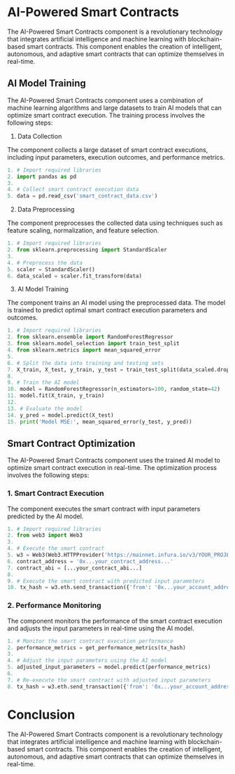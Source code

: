 # AI-Powered Smart Contracts
The AI-Powered Smart Contracts component is a revolutionary technology that integrates artificial intelligence and machine learning with blockchain-based smart contracts. This component enables the creation of intelligent, autonomous, and adaptive smart contracts that can optimize themselves in real-time.

## AI Model Training
The AI-Powered Smart Contracts component uses a combination of machine learning algorithms and large datasets to train AI models that can optimize smart contract execution. The training process involves the following steps:

1. Data Collection

The component collects a large dataset of smart contract executions, including input parameters, execution outcomes, and performance metrics.

```python
1. # Import required libraries
2. import pandas as pd
3. 
4. # Collect smart contract execution data
5. data = pd.read_csv('smart_contract_data.csv')
```
2. Data Preprocessing

The component preprocesses the collected data using techniques such as feature scaling, normalization, and feature selection.

```python
1. # Import required libraries
2. from sklearn.preprocessing import StandardScaler
3. 
4. # Preprocess the data
5. scaler = StandardScaler()
6. data_scaled = scaler.fit_transform(data)
```

3. AI Model Training

The component trains an AI model using the preprocessed data. The model is trained to predict optimal smart contract execution parameters and outcomes.

```python
1. # Import required libraries
2. from sklearn.ensemble import RandomForestRegressor
3. from sklearn.model_selection import train_test_split
4. from sklearn.metrics import mean_squared_error
5. 
6. # Split the data into training and testing sets
7. X_train, X_test, y_train, y_test = train_test_split(data_scaled.drop('outcome', axis=1), data_scaled['outcome'], test_size=0.2, random_state=42)
8. 
9. # Train the AI model
10. model = RandomForestRegressor(n_estimators=100, random_state=42)
11. model.fit(X_train, y_train)
12. 
13. # Evaluate the model
14. y_pred = model.predict(X_test)
15. print('Model MSE:', mean_squared_error(y_test, y_pred))
```

## Smart Contract Optimization

The AI-Powered Smart Contracts component uses the trained AI model to optimize smart contract execution in real-time. The optimization process involves the following steps:

### 1. Smart Contract Execution

The component executes the smart contract with input parameters predicted by the AI model.

```python
1. # Import required libraries
2. from web3 import Web3
3. 
4. # Execute the smart contract
5. w3 = Web3(Web3.HTTPProvider('https://mainnet.infura.io/v3/YOUR_PROJECT_ID'))
6. contract_address = '0x...your_contract_address...'
7. contract_abi = [...your_contract_abi...]
8. 
9. # Execute the smart contract with predicted input parameters
10. tx_hash = w3.eth.send_transaction({'from': '0x...your_account_address...', 'to': contract_address, 'value': 0, 'gas': 200000, 'gasPrice': 20, 'data': contract_abi.encode_function_call('execute', [predicted_input_parameters])})
```

### 2. Performance Monitoring

The component monitors the performance of the smart contract execution and adjusts the input parameters in real-time using the AI model.

``` python
1. # Monitor the smart contract execution performance
2. performance_metrics = get_performance_metrics(tx_hash)
3. 
4. # Adjust the input parameters using the AI model
5. adjusted_input_parameters = model.predict(performance_metrics)
6. 
7. # Re-execute the smart contract with adjusted input parameters
8. tx_hash = w3.eth.send_transaction({'from': '0x...your_account_address...', 'to': contract_address, 'value': 0, 'gas': 9. 200000, 'gasPrice': 20, 'data': contract_abi.encode_function_call('execute', [adjusted_input_parameters])})
```

# Conclusion

The AI-Powered Smart Contracts component is a revolutionary technology that integrates artificial intelligence and machine learning with blockchain-based smart contracts. This component enables the creation of intelligent, autonomous, and adaptive smart contracts that can optimize themselves in real-time.
